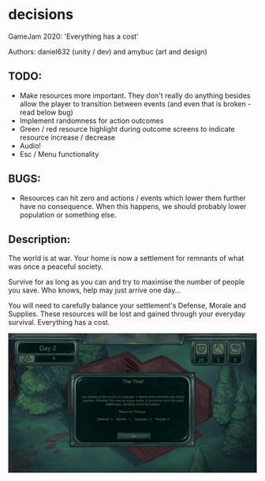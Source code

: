 # decisions
GameJam 2020: 'Everything has a cost'

Authors: daniel632 (unity / dev) and amybuc (art and design)


## TODO:

- Make resources more important. They don't really do anything besides allow the player to transition between events (and even that is broken - read below bug)
- Implement randomness for action outcomes
- Green / red resource highlight during outcome screens to indicate resource increase / decrease
- Audio!
- Esc / Menu functionality


## BUGS:

- Resources can hit zero and actions / events which lower them further have no consequence. When this happens, we should probably lower population or something else.


## Description:

The world is at war. Your home is now a settlement for remnants of what was once a peaceful society.

Survive for as long as you can and try to maximise the number of people you save. Who knows, help may just arrive one day...

You will need to carefully balance your settlement's Defense, Morale and Supplies. These resources will be lost and gained through your everyday survival. Everything has a cost.


![Screenshot](Pictures/1.png)
